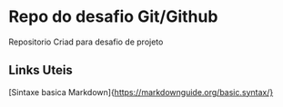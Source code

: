 #  Repo do desafio Git/Github
Repositorio  Criad para desafio de projeto
## Links Uteis
[Sintaxe basica Markdown]{https://markdownguide.org/basic.syntax/}
